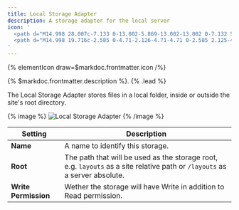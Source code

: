 ```yaml
---
title: Local Storage Adapter
description: A storage adapter for the local server
icon: '
  <path d="M14.998 28.007c-7.133 0-13.002-5.869-13.002-13.002 0-7.132 5.87-13.002 13.002-13.002C22.13 2.003 28 7.873 28 15.005c-.008 7.13-5.872 12.995-13.002 13.002Zm0-24.12c-6.1 0-11.118 5.02-11.118 11.118 0 6.1 5.019 11.118 11.118 11.118 6.1 0 11.118-5.018 11.118-11.118-.007-6.096-5.022-11.11-11.118-11.117Z"/>
  <path d="M14.998 19.716c-2.585 0-4.71-2.126-4.71-4.71 0-2.585 2.125-4.711 4.71-4.711 2.584 0 4.71 2.126 4.71 4.71-.002 2.583-2.127 4.708-4.71 4.711Zm0-7.537a2.84 2.84 0 0 0-2.827 2.826 2.84 2.84 0 0 0 2.827 2.827 2.84 2.84 0 0 0 2.826-2.827 2.857 2.857 0 0 0-2.826-2.826Z"/>
'
---
```


{% elementIcon draw=$markdoc.frontmatter.icon /%}

{% $markdoc.frontmatter.description %}. {% .lead %}

The Local Storage Adapter stores files in a local folder, inside or outside the site's root directory.

{% image %}
![Local Storage Adapter](/assets/ytp/storage/adapter-local.webp)
{% /image %}

| Setting | Description |
| ------- | ----------- |
| **Name** | A name to identify this storage. |
| **Root** | The path that will be used as the storage root, e.g. `layouts` as a site relative path or `/layouts` as a server absolute. |
| **Write Permission** | Wether the storage will have Write in addition to Read permission. |
